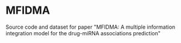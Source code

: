 # MFIDMA
Source code and dataset for paper "MFIDMA: A multiple information integration model for the drug-miRNA associations prediction"
